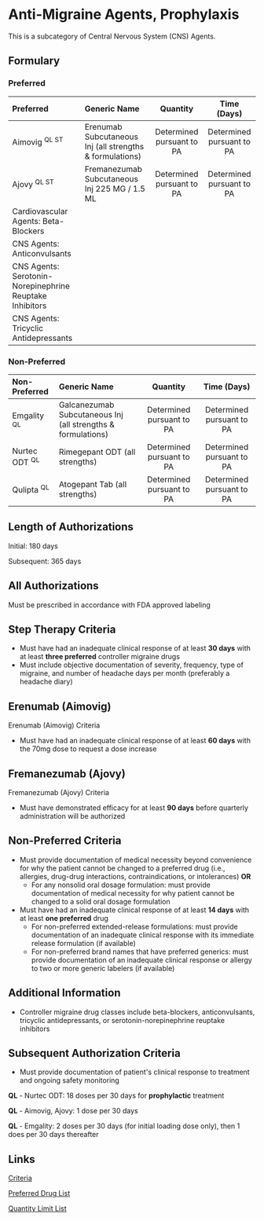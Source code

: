 # Anti-Migraine Agents, Prophylaxis

This is a subcategory of Central Nervous System (CNS) Agents.

## Formulary

### Preferred

| Preferred                                                | Generic Name | Quantity | Time (Days) |
| :------------------------------------------------------- | :----------- | :------: | :---------: |
| Aimovig <sup>QL ST</sup>                                           | Erenumab Subcutaneous Inj (all strengths & formulations)             |   Determined pursuant to PA       |     Determined pursuant to PA        |
| Ajovy <sup>QL ST</sup>                                                 | Fremanezumab Subcutaneous Inj 225 MG / 1.5 ML             |       Determined pursuant to PA   |     Determined pursuant to PA        |
| Cardiovascular Agents: Beta-Blockers                     |              |          |             |
| CNS Agents: Anticonvulsants                              |              |          |             |
| CNS Agents: Serotonin-Norepinephrine Reuptake Inhibitors |              |          |             |
| CNS Agents: Tricyclic Antidepressants                    |              |          |             |

### Non-Preferred

| Non-Preferred | Generic Name | Quantity | Time (Days) |
| :------------ | :----------- | :------: | :---------: |
| Emgality <sup>QL</sup>     |   Galcanezumab Subcutaneous Inj (all strengths & formulations)      |     Determined pursuant to PA     |       Determined pursuant to PA      |
| Nurtec ODT <sup>QL</sup>   |   Rimegepant ODT (all strengths)  |  Determined pursuant to PA        |     Determined pursuant to PA        |
| Qulipta <sup>QL</sup>      |     Atogepant Tab (all strengths)    |   Determined pursuant to PA       | Determined pursuant to PA            |

## Length of Authorizations

Initial: 180 days

 Subsequent: 365 days

## All Authorizations

Must be prescribed in accordance with FDA approved labeling

## Step Therapy Criteria

- Must have had an inadequate clinical response of at least **30 days** with at least **three preferred** controller migraine drugs
- Must include objective documentation of severity, frequency, type of migraine, and number of headache days per month (preferably a headache diary)

## Erenumab (Aimovig)

Erenumab (Aimovig) Criteria

- Must have had an inadequate clinical response of at least **60 days** with the 70mg dose to request a dose increase 

## Fremanezumab (Ajovy)

Fremanezumab (Ajovy) Criteria

- Must have demonstrated efficacy for at least **90 days** before quarterly administration will be authorized


## Non-Preferred Criteria

- Must provide documentation of medical necessity beyond convenience for why the patient cannot be changed to a preferred drug (i.e., allergies, drug-drug interactions, contraindications, or intolerances) **OR**
    - For any nonsolid oral dosage formulation: must provide documentation of medical necessity for why patient cannot be changed to a solid oral dosage formulation
- Must have had an inadequate clinical response of at least **14 days** with at least **one preferred** drug
    - For non-preferred extended-release formulations: must provide documentation of an inadequate clinical response with its immediate release formulation (if available)
    - For non-preferred brand names that have preferred generics: must provide documentation of an inadequate clinical response or allergy to two or more generic labelers (if available)

## Additional Information

- Controller migraine drug classes include beta-blockers, anticonvulsants, tricyclic antidepressants, or serotonin-norepinephrine reuptake inhibitors 

## Subsequent Authorization Criteria

- Must provide documentation of patient's clinical response to treatment and ongoing safety monitoring

**QL** - Nurtec ODT: 18 doses per 30 days for **prophylactic** treatment

**QL** - Aimovig, Ajovy: 1 dose per 30 days

**QL** - Emgality: 2 doses per 30 days (for initial loading dose only), then 1 does per 30 days thereafter

## Links

[Criteria](https://pharmacy.medicaid.ohio.gov/sites/default/files/20230101_UPDL%20_Criteria_APPROVED.pdf#page=28)

[Preferred Drug List](https://pharmacy.medicaid.ohio.gov/sites/default/files/20230101_UPDL_APPROVED_12.13.22.pdf#page=14)

[Quantity Limit List](https://pharmacy.medicaid.ohio.gov/sites/default/files/20230101_Ohio_Medicaid_Quantity_Document_APPROVED.pdf)
